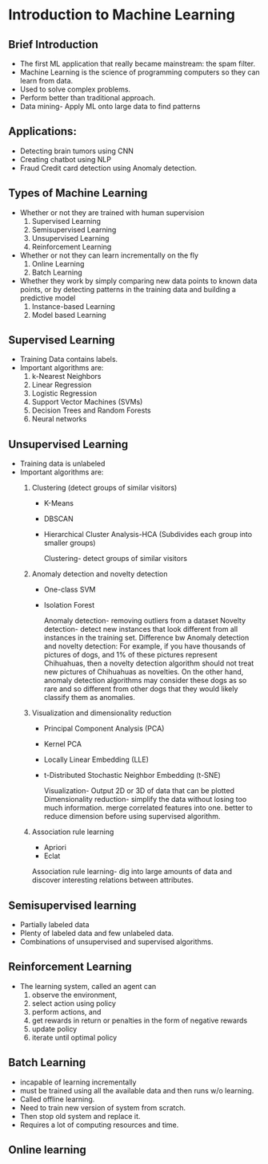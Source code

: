 # Introduction to Machine Learning

## Brief Introduction
- The first ML application that really became mainstream: the spam filter. 
- Machine Learning is the science of programming computers so they can learn from data.
- Used to solve complex problems.
- Perform better than traditional approach.
- Data mining- Apply ML onto large data to find patterns
  
## Applications:
- Detecting brain tumors using CNN
- Creating chatbot using NLP
- Fraud Credit card detection using Anomaly detection.
      
## Types of Machine Learning
- Whether or not they are trained with human supervision 
   1. Supervised Learning
   2. Semisupervised Learning
   3. Unsupervised Learning
   4. Reinforcement Learning
- Whether or not they can learn incrementally on the fly
   1. Online Learning
   2. Batch Learning
- Whether they work by simply comparing new data points to known data points, or by detecting patterns in the training data and building a predictive model
   1. Instance-based Learning
   2. Model based Learning

## Supervised Learning
- Training Data contains labels.
- Important algorithms are:
  1. k-Nearest Neighbors
  2. Linear Regression
  3. Logistic Regression
  4. Support Vector Machines (SVMs)
  5. Decision Trees and Random Forests
  6. Neural networks

## Unsupervised Learning
- Training data is unlabeled
- Important algorithms are:
  1. Clustering (detect groups of similar visitors)
     - K-Means  
     - DBSCAN
     - Hierarchical Cluster Analysis-HCA (Subdivides each group into smaller groups)

       Clustering- detect groups of similar visitors
       
  2. Anomaly detection and novelty detection
     - One-class SVM
     - Isolation Forest
    
       Anomaly detection- removing outliers from a dataset
       Novelty detection- detect new instances that look different from all instances in the training set.
       Difference bw Anomaly detection and novelty detection:
       For example, if you have thousands of pictures of dogs, and 1% of these pictures represent Chihuahuas, then a novelty detection algorithm should not treat new 
       pictures of Chihuahuas as novelties. On the other hand, anomaly detection algorithms may consider these dogs as so rare and so different from other dogs that 
       they would likely classify them as anomalies.

  3. Visualization and dimensionality reduction
     - Principal Component Analysis (PCA)
     - Kernel PCA
     - Locally Linear Embedding (LLE)
     - t-Distributed Stochastic Neighbor Embedding (t-SNE)
       
       Visualization- Output 2D or 3D of data that can be plotted
       Dimensionality reduction- simplify the data without losing too much information.
                                merge correlated features into one.
                                better to reduce dimension before using supervised algorithm.
       
  5. Association rule learning
     - Apriori
     - Eclat

     Association rule learning- dig into large amounts of data and discover interesting relations between attributes.

## Semisupervised learning
- Partially labeled data
- Plenty of labeled data and few unlabeled data.
- Combinations of unsupervised and supervised algorithms.

## Reinforcement Learning
- The learning system, called an agent can
  1. observe the environment,
  2. select action using policy
  3. perform actions, and
  4. get rewards in return or penalties in the form of negative rewards
  5. update policy
  6. iterate until optimal policy
 
## Batch Learning
-  incapable of learning incrementally
-  must be trained using all the available data and then runs w/o learning.
-  Called offline learning.
-  Need to train new version of system from scratch.
-  Then stop old system and replace it.
-  Requires a lot of computing resources and time.

## Online learning



